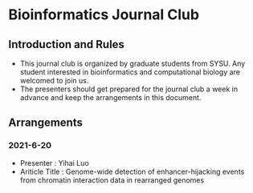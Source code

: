 # Bioinformatics Journal Club
## Introduction and Rules
* This journal club is organized by graduate students from SYSU. Any student interested in bioinformatics and computational biology are welcomed to join us.
* The presenters should get prepared for the journal club a week in advance and keep the arrangements in this document.


## Arrangements
### 2021-6-20
* Presenter : Yihai Luo
* Ariticle Title : Genome-wide detection of enhancer-hijacking events from chromatin interaction data in rearranged genomes
